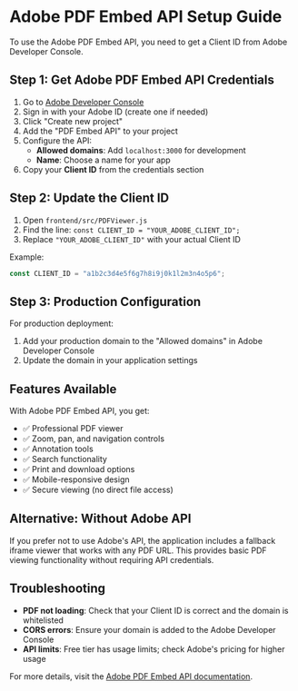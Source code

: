 # Adobe PDF Embed API Setup Guide

To use the Adobe PDF Embed API, you need to get a Client ID from Adobe Developer Console.

## Step 1: Get Adobe PDF Embed API Credentials

1. Go to [Adobe Developer Console](https://developer.adobe.com/console)
2. Sign in with your Adobe ID (create one if needed)
3. Click "Create new project"
4. Add the "PDF Embed API" to your project
5. Configure the API:
   - **Allowed domains**: Add `localhost:3000` for development
   - **Name**: Choose a name for your app
6. Copy your **Client ID** from the credentials section

## Step 2: Update the Client ID

1. Open `frontend/src/PDFViewer.js`
2. Find the line: `const CLIENT_ID = "YOUR_ADOBE_CLIENT_ID";`
3. Replace `"YOUR_ADOBE_CLIENT_ID"` with your actual Client ID

Example:
```javascript
const CLIENT_ID = "a1b2c3d4e5f6g7h8i9j0k1l2m3n4o5p6";
```

## Step 3: Production Configuration

For production deployment:
1. Add your production domain to the "Allowed domains" in Adobe Developer Console
2. Update the domain in your application settings

## Features Available

With Adobe PDF Embed API, you get:
- ✅ Professional PDF viewer
- ✅ Zoom, pan, and navigation controls
- ✅ Annotation tools
- ✅ Search functionality
- ✅ Print and download options
- ✅ Mobile-responsive design
- ✅ Secure viewing (no direct file access)

## Alternative: Without Adobe API

If you prefer not to use Adobe's API, the application includes a fallback iframe viewer that works with any PDF URL. This provides basic PDF viewing functionality without requiring API credentials.

## Troubleshooting

- **PDF not loading**: Check that your Client ID is correct and the domain is whitelisted
- **CORS errors**: Ensure your domain is added to the Adobe Developer Console
- **API limits**: Free tier has usage limits; check Adobe's pricing for higher usage

For more details, visit the [Adobe PDF Embed API documentation](https://developer.adobe.com/document-services/docs/overview/pdf-embed-api/).
